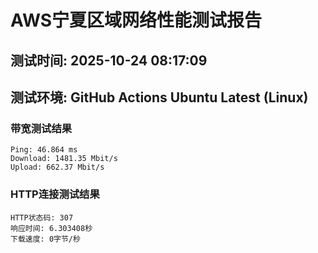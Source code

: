 # AWS宁夏区域网络性能测试报告
## 测试时间: 2025-10-24 08:17:09
## 测试环境: GitHub Actions Ubuntu Latest (Linux)

### 带宽测试结果
```
Ping: 46.864 ms
Download: 1481.35 Mbit/s
Upload: 662.37 Mbit/s
```

### HTTP连接测试结果
```
HTTP状态码: 307
响应时间: 6.303408秒
下载速度: 0字节/秒
```

